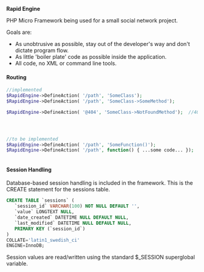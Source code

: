 **Rapid Engine**

PHP Micro Framework being used for a small social network project.  

Goals are:

 - As unobtrusive as possible, stay out of the developer's way and don't dictate program flow.  
 - As little 'boiler plate' code as possible inside the application.
 - All code, no XML or command line tools.  
 
  
 
 #### Routing
 
 ```php
 //implemented
 $RapidEngine->DefineAction( '/path', 'SomeClass');
 $RapidEngine->DefineAction( '/path', 'SomeClass->SomeMethod');
 
 $RapidEngine->DefineAction( '@404', 'SomeClass->NotFoundMethod');  //404 handler
 
 
 
 
 //to be implemented
 $RapidEngine->DefineAction( '/path', 'SomeFunction()');
 $RapidEngine->DefineAction( '/path', function() { ...some code... });
  
 ```

 
 #### Session Handling
 
 Database-based session handling is included in the framework.  This is the CREATE statement for the sessions table.
 
 ```sql
 CREATE TABLE `sessions` (
	`session_id` VARCHAR(100) NOT NULL DEFAULT '',
	`value` LONGTEXT NULL,
	`date_created` DATETIME NULL DEFAULT NULL,
	`last_modified` DATETIME NULL DEFAULT NULL,
	PRIMARY KEY (`session_id`)
)
COLLATE='latin1_swedish_ci'
ENGINE=InnoDB;
 
 ```
 
 Session values are read/written using the standard $_SESSION superglobal variable.